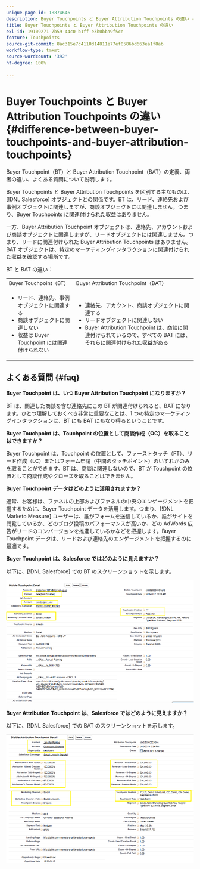 ```yaml
---
unique-page-id: 18874646
description: Buyer Touchpoints と Buyer Attribution Touchpoints の違い - [!DNL Marketo Measure] - 製品ドキュメント
title: Buyer Touchpoints と Buyer Attribution Touchpoints の違い
exl-id: 19109271-7b59-44c0-b1ff-e3b0bba9f5ce
feature: Touchpoints
source-git-commit: 8ac315e7c4110d14811e77ef0586bd663ea1f8ab
workflow-type: tm+mt
source-wordcount: '392'
ht-degree: 100%

---
```


# Buyer Touchpoints と Buyer Attribution Touchpoints の違い {#difference-between-buyer-touchpoints-and-buyer-attribution-touchpoints}

Buyer Touchpoint（BT）と Buyer Attribution Touchpoint（BAT）の定義、両者の違い、よくある質問について説明します。

Buyer Touchpoints と Buyer Attribution Touchpoints を区別する主なものは、[!DNL Salesforce] オブジェクトとの関係です。BT は、リード、連絡先および事例オブジェクトに関連しますが、商談オブジェクトには関連しません。つまり、Buyer Touchpoints に関連付けられた収益はありません。

一方、Buyer Attribution Touchpoint オブジェクトは、連絡先、アカウントおよび商談オブジェクトに関連しますが、リードオブジェクトには関連しません。つまり、リードに関連付けられた Buyer Attribution Touchpoints はありません。BAT オブジェクトは、特定のマーケティングインタラクションに関連付けられた収益を確認する場所です。

BT と BAT の違い：

<table> 
 <colgroup> 
  <col> 
  <col> 
 </colgroup> 
 <tbody> 
  <tr> 
   <td>Buyer Touchpoint（BT）</td> 
   <td>Buyer Attribution Touchpoint（BAT）</td> 
  </tr> 
  <tr> 
   <td> 
    <ul> 
     <li>リード、連絡先、事例オブジェクトに関連する</li> 
     <li>商談オブジェクトに関連しない</li> 
     <li>収益は Buyer Touchpoint には関連付けられない</li> 
    </ul></td> 
   <td> 
    <ul> 
     <li>連絡先、アカウント、商談オブジェクトに関連する</li> 
     <li>リードオブジェクトに関連しない</li> 
     <li>Buyer Attribution Touchpoint は、商談に関連付けられているので、すべての BAT には、それらに関連付けられた収益がある</li> 
    </ul></td> 
  </tr> 
 </tbody> 
</table>

## よくある質問 {#faq}

**Buyer Touchpoint は、いつ Buyer Attribution Touchpoint になりますか？**

BT は、関連した商談を含む連絡先にこの BT が関連付けられると、BAT になります。ひとつ理解しておくべき非常に重要なことは、1 つの特定のマーケティングインタラクションは、BT にも BAT にもなり得るということです。

**Buyer Touchpoint は、Touchpoint の位置として商談作成（OC）を取ることはできますか？**

Buyer Touchpoint は、Touchpoint の位置として、ファーストタッチ（FT）、リード作成（LC）またはフォーム申請（中間のタッチポイント）のいずれかのみを取ることができます。BT は、商談に関連しないので、BT が Touchpoint の位置として商談作成やクローズを取ることはできません。

**Buyer Touchpoint データはどのように活用されますか？**

通常、お客様は、ファネルの上部およびファネルの中央のエンゲージメントを把握するために、Buyer Touchpoint データを活用します。つまり、[!DNL Marketo Measure] ユーザーは、誰がフォームを送信しているか、誰がサイトを閲覧しているか、どのブログ投稿のパフォーマンスが高いか、どの AdWords 広告がリードのコンバージョンを推進しているかなどを把握します。Buyer Touchpoint データは、リードおよび連絡先のエンゲージメントを把握するのに最適です。

**Buyer Touchpoint は、Salesforce ではどのように見えますか？**

以下に、[!DNL Salesforce] での BT のスクリーンショットを示します。

![](assets/1.png)

**Buyer Attribution Touchpoint は、Salesforce ではどのように見えますか？**

以下に、[!DNL Salesforce] での BAT のスクリーンショットを示します。

![](assets/2.png)
